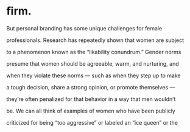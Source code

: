 # ﬁrm.

But personal branding has some unique challenges for female

professionals. Research has repeatedly shown that women are subject

to a phenomenon known as the “likability conundrum.” Gender norms

presume that women should be agreeable, warm, and nurturing, and

when they violate these norms — such as when they step up to make

a tough decision, share a strong opinion, or promote themselves —

they’re often penalized for that behavior in a way that men wouldn’t

be. We can all think of examples of women who have been publicly

criticized for being “too aggressive” or labeled an “ice queen” or the